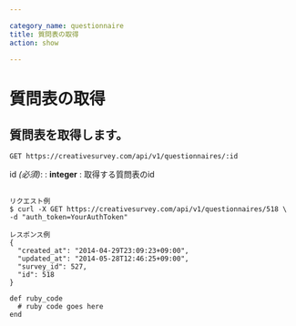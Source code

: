 ```yaml
---

category_name: questionnaire
title: 質問表の取得
action: show

---
```


# 質問表の取得

## 質問表を取得します。

`GET https://creativesurvey.com/api/v1/questionnaires/:id`

id _(必須)_:
: __integer__
: 取得する質問表のid

~~~

リクエスト例
$ curl -X GET https://creativesurvey.com/api/v1/questionnaires/518 \
-d "auth_token=YourAuthToken"

レスポンス例
{
  "created_at": "2014-04-29T23:09:23+09:00",
  "updated_at": "2014-05-28T12:46:25+09:00",
  "survey_id": 527,
  "id": 518
}
~~~

~~~
def ruby_code
  # ruby code goes here
end
~~~

